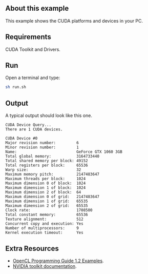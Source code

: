 ## About this example

This example shows the CUDA platforms and devices in your PC.

## Requirements

CUDA Toolkit and Drivers. 

## Run

Open a terminal and type:

```bash
sh run.sh
```


## Output

A typical output should look like this one. 

```
CUDA Device Query...
There are 1 CUDA devices.

CUDA Device #0
Major revision number:         6
Minor revision number:         1
Name:                          GeForce GTX 1060 3GB
Total global memory:           3164733440
Total shared memory per block: 49152
Total registers per block:     65536
Warp size:                     32
Maximum memory pitch:          2147483647
Maximum threads per block:     1024
Maximum dimension 0 of block:  1024
Maximum dimension 1 of block:  1024
Maximum dimension 2 of block:  64
Maximum dimension 0 of grid:   2147483647
Maximum dimension 1 of grid:   65535
Maximum dimension 2 of grid:   65535
Clock rate:                    1708500
Total constant memory:         65536
Texture alignment:             512
Concurrent copy and execution: Yes
Number of multiprocessors:     9
Kernel execution timeout:      Yes

```

## Extra Resources

 * [OpenCL Programming Guide 1.2 Examples](https://github.com/bgaster/opencl-book-samples).
 * [NVIDIA toolkit documentation](https://developer.nvidia.com/cuda-toolkit).



